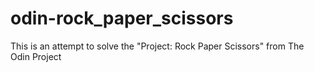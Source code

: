 # odin-rock_paper_scissors
This is an attempt to solve the "Project: Rock Paper Scissors" from The Odin Project
